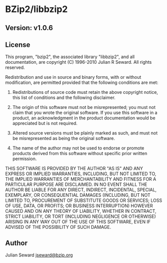 # BZip2/libbzip2 #

## Version: v1.0.6 #

## License ##
This program, "bzip2", the associated library "libbzip2", and all
documentation, are copyright (C) 1996-2010 Julian R Seward.  All
rights reserved.

Redistribution and use in source and binary forms, with or without
modification, are permitted provided that the following conditions
are met:

1. Redistributions of source code must retain the above copyright
   notice, this list of conditions and the following disclaimer.

2. The origin of this software must not be misrepresented; you must 
   not claim that you wrote the original software.  If you use this 
   software in a product, an acknowledgment in the product 
   documentation would be appreciated but is not required.

3. Altered source versions must be plainly marked as such, and must
   not be misrepresented as being the original software.

4. The name of the author may not be used to endorse or promote 
   products derived from this software without specific prior written 
   permission.

THIS SOFTWARE IS PROVIDED BY THE AUTHOR "AS IS" AND ANY EXPRESS
OR IMPLIED WARRANTIES, INCLUDING, BUT NOT LIMITED TO, THE IMPLIED
WARRANTIES OF MERCHANTABILITY AND FITNESS FOR A PARTICULAR PURPOSE
ARE DISCLAIMED.  IN NO EVENT SHALL THE AUTHOR BE LIABLE FOR ANY
DIRECT, INDIRECT, INCIDENTAL, SPECIAL, EXEMPLARY, OR CONSEQUENTIAL
DAMAGES (INCLUDING, BUT NOT LIMITED TO, PROCUREMENT OF SUBSTITUTE
GOODS OR SERVICES; LOSS OF USE, DATA, OR PROFITS; OR BUSINESS
INTERRUPTION) HOWEVER CAUSED AND ON ANY THEORY OF LIABILITY,
WHETHER IN CONTRACT, STRICT LIABILITY, OR TORT (INCLUDING
NEGLIGENCE OR OTHERWISE) ARISING IN ANY WAY OUT OF THE USE OF THIS
SOFTWARE, EVEN IF ADVISED OF THE POSSIBILITY OF SUCH DAMAGE.


## Author ##
Julian Seward <jseward@bzip.org>
